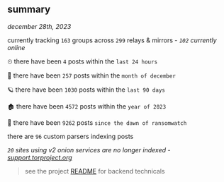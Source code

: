 
## summary
_december 28th, 2023_

currently tracking `163` groups across `299` relays & mirrors - _`102` currently online_

⏲ there have been `4` posts within the `last 24 hours`

🦈 there have been `257` posts within the `month of december`

🪐 there have been `1030` posts within the `last 90 days`

🏚 there have been `4572` posts within the `year of 2023`

🦕 there have been `9262` posts `since the dawn of ransomwatch`

there are `96` custom parsers indexing posts

_`20` sites using v2 onion services are no longer indexed - [support.torproject.org](https://support.torproject.org/onionservices/v2-deprecation/)_

> see the project [README](https://github.com/joshhighet/ransomwatch#ransomwatch--) for backend technicals
